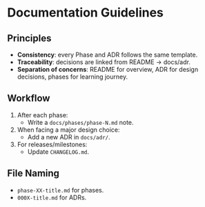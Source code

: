# Documentation Guidelines

## Principles
- **Consistency**: every Phase and ADR follows the same template.
- **Traceability**: decisions are linked from README → docs/adr.
- **Separation of concerns**: README for overview, ADR for design decisions, phases for learning journey.

## Workflow
1. After each phase:
   - Write a `docs/phases/phase-N.md` note.
2. When facing a major design choice:
   - Add a new ADR in `docs/adr/`.
3. For releases/milestones:
   - Update `CHANGELOG.md`.

## File Naming
- `phase-XX-title.md` for phases.
- `000X-title.md` for ADRs.
